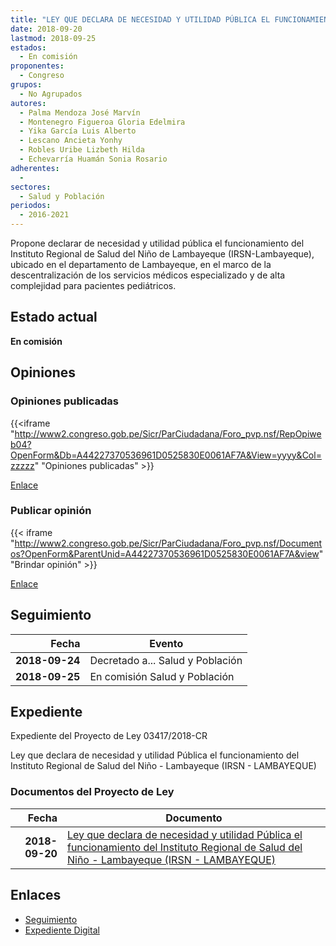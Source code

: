 ```yaml
---
title: "LEY QUE DECLARA DE NECESIDAD Y UTILIDAD PÚBLICA EL FUNCIONAMIENTO DEL INSTITUTO REGIONAL DE SALUD DEL NIÑO-LANBAYEQUE (IRSN.LAMBAYEQUE)"
date: 2018-09-20
lastmod: 2018-09-25
estados: 
  - En comisión
proponentes: 
  - Congreso
grupos: 
  - No Agrupados
autores: 
  - Palma Mendoza José Marvín
  - Montenegro Figueroa Gloria Edelmira
  - Yika García Luis Alberto
  - Lescano Ancieta Yonhy
  - Robles Uribe Lizbeth Hilda
  - Echevarría Huamán Sonia Rosario
adherentes: 
  - 
sectores: 
  - Salud y Población
periodos: 
  - 2016-2021
---
```


Propone declarar de necesidad y utilidad pública el funcionamiento del Instituto Regional de Salud del Niño de Lambayeque (IRSN-Lambayeque), ubicado en el departamento de Lambayeque, en el marco de la descentralización de los servicios médicos especializado y de alta complejidad para pacientes pediátricos.


## Estado actual

**En comisión**

## Opiniones

### Opiniones publicadas

{{<iframe "http://www2.congreso.gob.pe/Sicr/ParCiudadana/Foro_pvp.nsf/RepOpiweb04?OpenForm&Db=A44227370536961D0525830E0061AF7A&View=yyyy&Col=zzzzz" "Opiniones publicadas" >}}

[Enlace](http://www2.congreso.gob.pe/Sicr/ParCiudadana/Foro_pvp.nsf/RepOpiweb04?OpenForm&Db=A44227370536961D0525830E0061AF7A&View=yyyy&Col=zzzzz)
### Publicar opinión

{{< iframe "http://www2.congreso.gob.pe/Sicr/ParCiudadana/Foro_pvp.nsf/Documentos?OpenForm&ParentUnid=A44227370536961D0525830E0061AF7A&view" "Brindar opinión" >}}

[Enlace](http://www2.congreso.gob.pe/Sicr/ParCiudadana/Foro_pvp.nsf/Documentos?OpenForm&ParentUnid=A44227370536961D0525830E0061AF7A&view)

## Seguimiento

| Fecha | Evento |
|------:|--------|
| **2018-09-24** | Decretado a... Salud y Población|
| **2018-09-25** | En comisión Salud y Población|


## Expediente

Expediente del Proyecto de Ley 03417/2018-CR

Ley que declara de necesidad y utilidad Pública el funcionamiento del Instituto Regional de Salud del Niño - Lambayeque (IRSN - LAMBAYEQUE)


### Documentos del Proyecto de Ley

| Fecha | Documento |
|------:|--------|
| **2018-09-20** | [Ley que declara de necesidad y utilidad Pública el funcionamiento del Instituto Regional de Salud del Niño - Lambayeque (IRSN - LAMBAYEQUE)](http://www.leyes.congreso.gob.pe/Documentos/2016_2021/Proyectos_de_Ley_y_de_Resoluciones_Legislativas/PL0341720180920.pdf) |

## Enlaces 

- [Seguimiento](http://www2.congreso.gob.pe/Sicr/TraDocEstProc/CLProLey2016.nsf/f7fff46988ca05b1052578e100829cc7/31e5bf8d185b159b0525830e006fb2a5?OpenDocument)
- [Expediente Digital](http://www2.congreso.gob.pe/Sicr/TraDocEstProc/CLProLey2016.nsf/f7fff46988ca05b1052578e100829cc7/31e5bf8d185b159b0525830e006fb2a5?OpenDocument&Click=05257FB7005EB655.eb71d0cf91d8294e05256cdf006b5706/$Body/0.1C6C)
